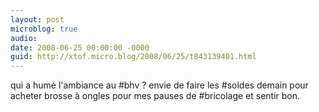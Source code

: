 ```yaml
---
layout: post
microblog: true
audio: 
date: 2008-06-25 00:00:00 -0000
guid: http://xtof.micro.blog/2008/06/25/t843139401.html
---
```

qui a humé l'ambiance au #bhv ? envie de faire les #soldes demain pour acheter brosse à ongles pour mes pauses de #bricolage et sentir bon.
